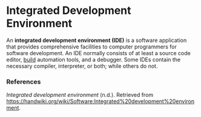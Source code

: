 # Integrated Development Environment

An **integrated development environment (IDE)** is a software application that provides comprehensive facilities to computer programmers for software development. An IDE normally consists of at least a source code editor, [build](./build.md) automation tools, and a debugger. Some IDEs contain the necessary compiler, interpreter, or both; while others do not.

### References

*Integrated development environment* (n.d.). Retrieved from https://handwiki.org/wiki/Software:Integrated%20development%20environment. 